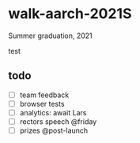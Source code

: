 # walk-aarch-2021S

Summer graduation, 2021

test


## todo
- [ ] team feedback
- [ ] browser tests
- [ ] analytics: await Lars
- [ ] rectors speech @friday
- [ ] prizes @post-launch
